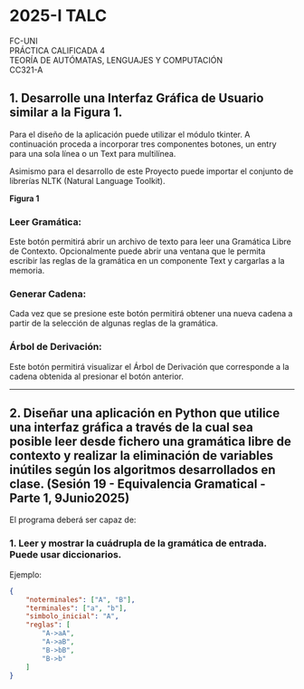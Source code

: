 # 2025-I  TALC  
FC-UNI  
PRÁCTICA CALIFICADA 4  
TEORÍA DE AUTÓMATAS, LENGUAJES Y COMPUTACIÓN  
CC321-A  

## 1. Desarrolle una Interfaz Gráfica de Usuario similar a la Figura 1.

Para el diseño de la aplicación puede utilizar el módulo tkinter. A continuación proceda a incorporar tres componentes botones, un entry para una sola línea o un Text para multilínea.

Asimismo para el desarrollo de este Proyecto puede importar el conjunto de librerías NLTK (Natural Language Toolkit).

**Figura 1**

### Leer Gramática:

Este botón permitirá abrir un archivo de texto para leer una Gramática Libre de Contexto. Opcionalmente puede abrir una ventana que le permita escribir las reglas de la gramática en un componente Text y cargarlas a la memoria.

### Generar Cadena:

Cada vez que se presione este botón permitirá obtener una nueva cadena a partir de la selección de algunas reglas de la gramática.

### Árbol de Derivación:

Este botón permitirá visualizar el Árbol de Derivación que corresponde a la cadena obtenida al presionar el botón anterior.

---

## 2. Diseñar una aplicación en Python que utilice una interfaz gráfica a través de la cual sea posible leer desde fichero una gramática libre de contexto y realizar la eliminación de variables inútiles según los algoritmos desarrollados en clase. (Sesión 19 - Equivalencia Gramatical - Parte 1, 9Junio2025)

El programa deberá ser capaz de:

### 1. Leer y mostrar la cuádrupla de la gramática de entrada. Puede usar diccionarios.

Ejemplo:

```json
{
    "noterminales": ["A", "B"],
    "terminales": ["a", "b"],
    "simbolo_inicial": "A",
    "reglas": [
        "A->aA",
        "A->aB",
        "B->bB",
        "B->b"
    ]
}
